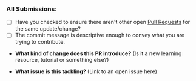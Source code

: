 ### All Submissions:

* [ ] Have you checked to ensure there aren't other open [Pull Requests]() for the same update/change?
* [ ] The commit message is descriptive enough to convey what you are trying to contribute.
<!-- You can erase any parts of this template not applicable to your Pull Request. -->


* **What kind of change does this PR introduce?** (Is it a new learning resource, tutorial or something else?)



* **What issue is this tackling?** (Link to an open issue here)
